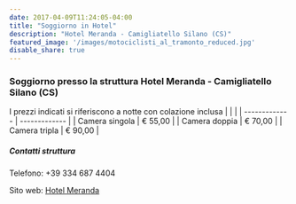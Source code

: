 ```yaml
---
date: 2017-04-09T11:24:05-04:00
title: "Soggiorno in Hotel"
description: "Hotel Meranda - Camigliatello Silano (CS)"
featured_image: '/images/motociclisti_al_tramonto_reduced.jpg'
disable_share: true
---
```


### Soggiorno presso la struttura Hotel Meranda - Camigliatello Silano (CS) 
I prezzi indicati si riferiscono a notte con colazione inclusa
|                |               |
| -------------  | ------------- |
| Camera singola | € 55,00       |
| Camera doppia  | € 70,00       |
| Camera tripla  | € 90,00       |
##### Contatti struttura
Telefono: +39 334 687 4404

Sito web: [Hotel Meranda](http://www.hotelmeranda.com/)

